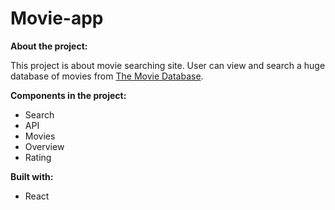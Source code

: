 # Movie-app

**About the project:**

This project is about movie searching site. User can view and search a huge database of movies from [The Movie Database](www.themoviedb.org).

**Components in the project:**
* Search
* API
* Movies
* Overview
* Rating

**Built with:**
* React
